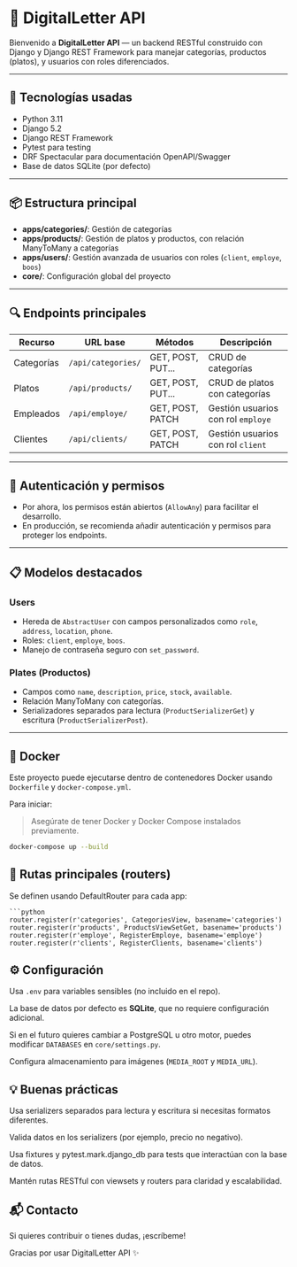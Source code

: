 # 📄 DigitalLetter API

Bienvenido a **DigitalLetter API** — un backend RESTful construido con Django y Django REST Framework para manejar categorías, productos (platos), y usuarios con roles diferenciados.

---

## 🚀 Tecnologías usadas

- Python 3.11  
- Django 5.2  
- Django REST Framework  
- Pytest para testing  
- DRF Spectacular para documentación OpenAPI/Swagger  
- Base de datos SQLite (por defecto)  

---

## 📦 Estructura principal

- **apps/categories/**: Gestión de categorías  
- **apps/products/**: Gestión de platos y productos, con relación ManyToMany a categorías  
- **apps/users/**: Gestión avanzada de usuarios con roles (`client`, `employe`, `boos`)  
- **core/**: Configuración global del proyecto  

---

## 🔍 Endpoints principales

| Recurso    | URL base          | Métodos          | Descripción                         |
|------------|-------------------|------------------|-----------------------------------|
| Categorías | `/api/categories/`| GET, POST, PUT...| CRUD de categorías                 |
| Platos     | `/api/products/`  | GET, POST, PUT...| CRUD de platos con categorías     |
| Empleados  | `/api/employe/`   | GET, POST, PATCH | Gestión usuarios con rol `employe`|
| Clientes   | `/api/clients/`   | GET, POST, PATCH | Gestión usuarios con rol `client` |

---

## 🔐 Autenticación y permisos

- Por ahora, los permisos están abiertos (`AllowAny`) para facilitar el desarrollo.  
- En producción, se recomienda añadir autenticación y permisos para proteger los endpoints.  

---

## 📋 Modelos destacados

### Users

- Hereda de `AbstractUser` con campos personalizados como `role`, `address`, `location`, `phone`.  
- Roles: `client`, `employe`, `boos`.  
- Manejo de contraseña seguro con `set_password`.  

### Plates (Productos)

- Campos como `name`, `description`, `price`, `stock`, `available`.  
- Relación ManyToMany con categorías.  
- Serializadores separados para lectura (`ProductSerializerGet`) y escritura (`ProductSerializerPost`).  

---

## 🐳 Docker

Este proyecto puede ejecutarse dentro de contenedores Docker usando `Dockerfile` y `docker-compose.yml`.

Para iniciar:
> Asegúrate de tener Docker y Docker Compose instalados previamente.
```bash
docker-compose up --build

```
## 📂 Rutas principales (routers)
Se definen usando DefaultRouter para cada app:
```
```python
router.register(r'categories', CategoriesView, basename='categories')
router.register(r'products', ProductsViewSetGet, basename='products')
router.register(r'employe', RegisterEmploye, basename='employe')
router.register(r'clients', RegisterClients, basename='clients')
```

## ⚙️ Configuración

Usa `.env` para variables sensibles (no incluido en el repo).

La base de datos por defecto es **SQLite**, que no requiere configuración adicional.

Si en el futuro quieres cambiar a PostgreSQL u otro motor, puedes modificar `DATABASES` en `core/settings.py`.

Configura almacenamiento para imágenes (`MEDIA_ROOT` y `MEDIA_URL`).


## 💡 Buenas prácticas
Usa serializers separados para lectura y escritura si necesitas formatos diferentes.

Valida datos en los serializers (por ejemplo, precio no negativo).

Usa fixtures y pytest.mark.django_db para tests que interactúan con la base de datos.

Mantén rutas RESTful con viewsets y routers para claridad y escalabilidad.

## 📬 Contacto
Si quieres contribuir o tienes dudas, ¡escríbeme!

Gracias por usar DigitalLetter API ✨







